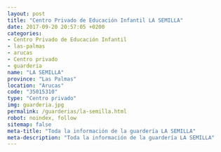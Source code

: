 ```yaml
---
layout: post
title: "Centro Privado de Educación Infantil LA SEMILLA"
date: 2017-09-20 20:57:05 +0200
categories:
- Centro Privado de Educación Infantil
- las-palmas
- arucas
- Centro privado
- guarderia
name: "LA SEMILLA"
province: "Las Palmas"
location: "Arucas"
code: "35015310"
type: "Centro privado"
img: guarderia.jpg
permalink: /guarderias/la-semilla.html
robot: noindex, follow
sitemap: false
meta-title: "Toda la información de la guardería LA SEMILLA"
meta-description: "Toda la información de la guardería LA SEMILLA"
---
```

